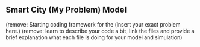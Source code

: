 ## Smart City (My Problem) Model

(remove:  Starting coding framework for the (insert your exact problem here.)
(remove: learn to describe your code a bit, link the files and provide a brief explanation what each file is doing for your model and simulation)